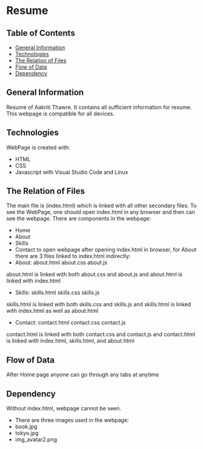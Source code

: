 # Resume
## Table of Contents
* [General Information](#general-information)
* [Technologies](#technologies)
* [The Relation of Files](#the-relation-of-files)
* [Flow of Data](#flow-of-data)
* [Dependency](#dependency)

## General Information
Resume of Aakriti Thawre.
It contains all sufficient information for resume.
This webpage is compatible for all devices.

## Technologies
WebPage is created with:
* HTML
* CSS
* Javascript
with Visual Studio Code and Linux

## The Relation of Files
The main file is (index.html) which is linked with all other secondary files.
To see the WebPage, one should open index.html in any browser and then can see the webpage.
There are components in the webpage:
* Home
* About
* Skills
* Contact
to open webpage after opening index.html in browser, for About there are 3 files linked to index.html indirectly:
* About:
about.html
about.css
about.js

about.html is linked with both about.css and about.js and about.html is linked with index.html

* Skills:
skills.html
skills.css
skills.js

skills.html is linked with both skills.css and skills.js and skills.html is linked with index.html as well as about.html

* Contact:
contact.html
contact.css
contact.js

contact.html is linked with both contact.css and contact.js and contact.html is linked with index.html, skills.html, and about.html

## Flow of Data
After Home page anyone can go through any tabs at anytime

## Dependency
Without index.html, webpage cannot be seen.
* There are three images used in the webpage:
* book.jpg
* tokyo.jpg
* img_avatar2.png

